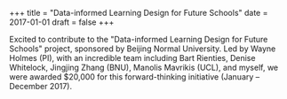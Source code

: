 +++
title = "Data-informed Learning Design for Future Schools"
date = 2017-01-01
draft = false
+++

Excited to contribute to the "Data-informed Learning Design for Future Schools" project, sponsored by Beijing Normal University. Led by Wayne Holmes (PI), with an incredible team including Bart Rienties, Denise Whitelock, Jingjing Zhang (BNU), Manolis Mavrikis (UCL), and myself, we were awarded $20,000 for this forward-thinking initiative (January – December 2017).
